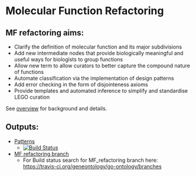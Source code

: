 # Molecular Function Refactoring

## MF refactoring aims:

- Clarify the definition of molecular function and its major subdivisions
- Add new intermediate nodes that provide biologically meaningful and useful ways for biologists to group functions 
- Allow new term to allow curators to better capture the compound nature of functions
- Automate classification via the implementation of design patterns
- Add error checking in the form of disjointeness axioms
- Provide templates and automated inference to simplify and standardise LEGO curation

See [overview](overview.md) for background and details.

## Outputs:
   - [Patterns](https://github.com/geneontology/molecular_function_refactoring/tree/master/patterns)  
      - [![Build Status](https://travis-ci.org/geneontology/molecular_function_refactoring.svg?branch=master)](https://travis-ci.org/geneontology/molecular_function_refactoring)
   - [MF refactoring branch](https://github.com/geneontology/go-ontology/tree/MF_refactoring) 
      - For Build status search for MF_refactoring branch here: https://travis-ci.org/geneontology/go-ontology/branches  

